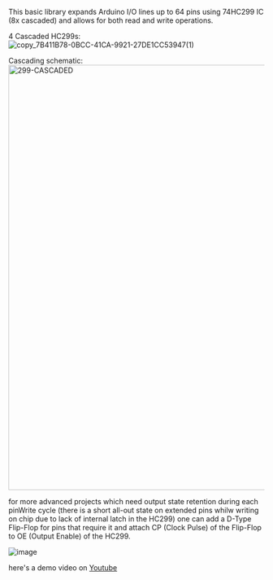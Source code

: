 This basic library expands Arduino I/O lines up to 64 pins using 74HC299 IC (8x cascaded)
and allows for both read and write operations.

4 Cascaded HC299s:
![copy_7B411B78-0BCC-41CA-9921-27DE1CC53947(1)](https://github.com/user-attachments/assets/a520a8b1-6a09-43f3-8d23-76bba41a02a1)

Cascading schematic:
<img width="2073" height="835" alt="299-CASCADED" src="https://github.com/user-attachments/assets/d4b1b450-ec58-4095-bb4e-a098df80d5da" />

for more advanced projects which need output state retention during each pinWrite cycle (there is a short all-out state on extended pins whilw writing on chip due to lack of internal latch in the HC299) one can add a D-Type Flip-Flop for pins that require it and attach CP (Clock Pulse) of the Flip-Flop to OE (Output Enable) of the HC299.

![image](https://github.com/user-attachments/assets/4b5c4c4d-476f-4f72-95d2-790c58572885)

here's a demo video on
[Youtube](https://www.youtube.com/watch?v=-GAqLGjc2NI)
